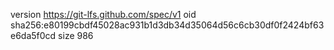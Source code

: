 version https://git-lfs.github.com/spec/v1
oid sha256:e80199cbdf45028ac931b1d3db34d35064d56c6cb30df0f2424bf63e6da5f0cd
size 986
